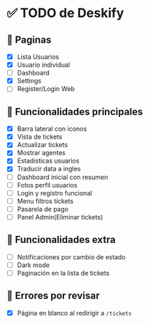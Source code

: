 # ✅ TODO de Deskify

## 📄 Paginas
- [X] Lista Usuarios
- [X] Usuario individual
- [ ] Dashboard
- [X] Settings
- [ ] Register/Login Web

## 🔧 Funcionalidades principales
- [x] Barra lateral con iconos
- [x] Vista de tickets
- [X] Actualizar tickets
- [X] Mostrar agentes
- [X] Estadisticas usuarios
- [X] Traducir data a ingles
- [ ] Dashboard inicial con resumen
- [ ] Fotos perfil usuarios
- [ ] Login y registro funcional
- [ ] Menu filtros tickets
- [ ] Pasarela de pago
- [ ] Panel Admin(Eliminar tickets)

## 🧪 Funcionalidades extra
- [ ] Notificaciones por cambio de estado
- [ ] Dark mode
- [ ] Paginación en la lista de tickets

## 🐞 Errores por revisar
- [X] Página en blanco al redirigir a `/tickets`
